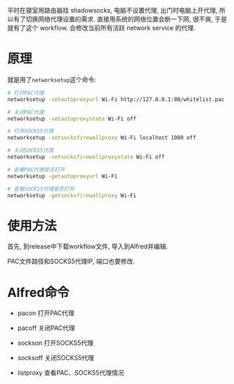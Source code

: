 平时在寝室用路由器挂 shadowsocks, 电脑不设置代理, 出门时电脑上开代理, 所以有了切换网络代理设置的需求. 直接用系统的网络位置会断一下网, 很不爽, 于是就有了这个 workflow. 会修改当前所有活跃 network service 的代理.

# 原理

就是用了`networksetup`这个命令:

```sh
# 打开PAC代理
networksetup -setautoproxyurl Wi-Fi http://127.0.0.1:80/whitelist.pac

# 关闭PAC代理
networksetup -setautoproxystate Wi-Fi off

# 打开SOCKS5代理
networksetup -setsocksfirewallproxy Wi-Fi localhost 1080 off

# 关闭SOCKS5代理
networksetup -setsocksfirewallproxystate Wi-Fi off

# 查看PAC代理是否打开
networksetup -getautoproxyurl Wi-Fi

# 查看SOCKS5代理是否打开
networksetup -getsocksfirewallproxy Wi-Fi
```

# 使用方法

首先, 到release中下载workflow文件, 导入到Alfred并编辑.

PAC文件路径和SOCKS5代理IP, 端口也要修改.

# Alfred命令

- pacon
打开PAC代理

- pacoff
关闭PAC代理

- sockson
打开SOCKS5代理

- socksoff
关闭SOCKS5代理

- listproxy
查看PAC、SOCKS5代理情况
